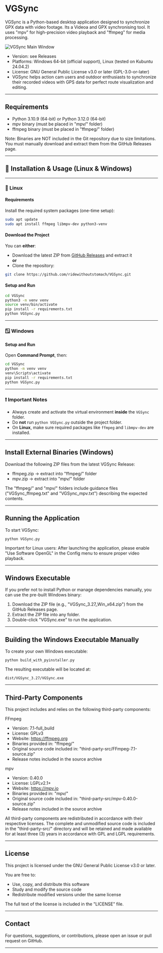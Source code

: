 VGSync
======

VGSync is a Python-based desktop application designed to synchronize GPX data with video footage. Its a Videoa and GPX synchronising tool. It uses "mpv" for high-precision video playback and "ffmpeg" for media processing.

![VGSync Main Window](./screenshots/mainwindow.png)

- Version: see Releases
- Platforms: Windows 64-bit (official support), Linux (tested on Kubuntu 24.04.2)
- License: GNU General Public License v3.0 or later (GPL-3.0-or-later)
- VGSync helps action cam users and outdoor enthusiasts to synchronize their recorded videos with GPS data for perfect route visualization and editing.
-------------------------------------------------------------------------------

Requirements
------------

- Python 3.10.9 (64-bit) or Python 3.12.0 (64-bit)
- mpv binary (must be placed in "mpv/" folder)
- ffmpeg binary (must be placed in "ffmpeg/" folder)

Note:
Binaries are NOT included in the Git repository due to size limitations.
You must manually download and extract them from the GitHub Releases page.

-------------------------------------------------------------------------------
## 🔧 Installation & Usage (Linux & Windows)

---

### 🐧 Linux

#### Requirements

Install the required system packages (one-time setup):

```bash
sudo apt update
sudo apt install ffmpeg libmpv-dev python3-venv
```

#### Download the Project

You can **either**:

- Download the latest ZIP from [GitHub Releases](https://github.com/ridewithoutstomach/VGSync/releases) and extract it  
**or**
- Clone the repository:

```bash
git clone https://github.com/ridewithoutstomach/VGSync.git
```

#### Setup and Run

```bash
cd VGSync
python3 -m venv venv
source venv/bin/activate
pip install -r requirements.txt
python VGSync.py
```

---

### 🪟 Windows


#### Setup and Run

Open **Command Prompt**, then:

```cmd
cd VGSync
python -m venv venv
venv\Scripts\activate
pip install -r requirements.txt
python VGSync.py
```

---

### ❗ Important Notes

- Always create and activate the virtual environment **inside** the `VGSync` folder.
- Do **not** run `python VGSync.py` outside the project folder.
- On **Linux**, make sure required packages like `ffmpeg` and `libmpv-dev` are installed.



-------------------------------------------------------------------------------

Install External Binaries (Windows)
--------------------------

Download the following ZIP files from the latest VGSync Release:

- ffmpeg.zip → extract into "ffmpeg/" folder
- mpv.zip → extract into "mpv/" folder

The "ffmpeg/" and "mpv/" folders include guidance files ("VGSync_ffmpeg.txt" and "VGSync_mpv.txt") describing the expected contents.

-------------------------------------------------------------------------------

Running the Application
------------------------

To start VGSync:

    python VGSync.py

Important for Linux users:
After launching the application, please enable "Use Software OpenGL" 
in the Config menu to ensure proper video playback.

-------------------------------------------------------------------------------

Windows Executable
------------------

If you prefer not to install Python or manage dependencies manually,
you can use the pre-built Windows binary:

1. Download the ZIP file (e.g., "VGSync_3.27_Win_x64.zip") from the GitHub Releases page.
2. Extract the ZIP file into any folder.
3. Double-click "VGSync.exe" to run the application.

-------------------------------------------------------------------------------

Building the Windows Executable Manually
----------------------------------------

To create your own Windows executable:

    python build_with_pyinstaller.py

The resulting executable will be located at:

    dist/VGSync_3.27/VGSync.exe

-------------------------------------------------------------------------------

Third-Party Components
-----------------------

This project includes and relies on the following third-party components:

FFmpeg
- Version: 7.1-full_build
- License: GPLv3
- Website: https://ffmpeg.org
- Binaries provided in: "ffmpeg/"
- Original source code included in: "third-party-src/FFmpeg-7.1-source.zip"
- Release notes included in the source archive

mpv
- Version: 0.40.0
- License: LGPLv2.1+
- Website: https://mpv.io
- Binaries provided in: "mpv/"
- Original source code included in: "third-party-src/mpv-0.40.0-source.zip"
- Release notes included in the source archive

All third-party components are redistributed in accordance with their respective licenses.
The complete and unmodified source code is included in the "third-party-src/" directory 
and will be retained and made available for at least three (3) years in accordance with GPL and LGPL requirements.

-------------------------------------------------------------------------------

License
-------

This project is licensed under the GNU General Public License v3.0 or later.

You are free to:
- Use, copy, and distribute this software
- Study and modify the source code
- Redistribute modified versions under the same license

The full text of the license is included in the "LICENSE" file.

-------------------------------------------------------------------------------

Contact
-------

For questions, suggestions, or contributions, please open an issue or pull request on GitHub.

-------------------------------------------------------------------------------
